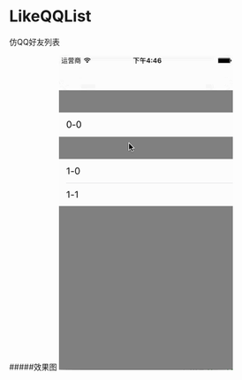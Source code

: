# LikeQQList
仿QQ好友列表

#####效果图
![image](https://github.com/914813666/LikeQQList/blob/master/infoimg/animation2.gif)
